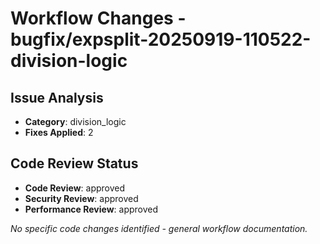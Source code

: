 # Workflow Changes - bugfix/expsplit-20250919-110522-division-logic

## Issue Analysis
- **Category**: division_logic
- **Fixes Applied**: 2

## Code Review Status
- **Code Review**: approved
- **Security Review**: approved
- **Performance Review**: approved

*No specific code changes identified - general workflow documentation.*
